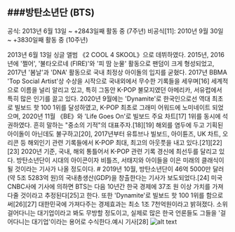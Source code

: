 ###방탄소년단 (BTS)
----
공식: 2013년 6월 13일 ~
+2843일째 활동 중
(7주년)
비공식[11]: 2010년 9월 30일 ~
+3830일째 활동 중
(10주년)

2013년 6월 13일 싱글 앨범 《2 COOL 4 SKOOL》으로 데뷔하였다. 2015년, 2016년에 '쩔어', '불타오르네 (FIRE)'와 '피 땀 눈물' 활동으로 팬덤이 크게 형성되었고, 2017년 '봄날'과 'DNA' 활동으로 국내 최정상 아이돌의 입지를 굳혔다. 2017년 BBMA 'Top Social Artist'상 수상을 시작으로 국내외에서 무수한 기록들을 세우며[16] 세계적으로 이름을 널리 알리고 있고, 특히 그동안 K-POP 불모지였던 아메리카, 서유럽에서 특히 많은 인기를 끌고 있다. 2020년 9월에는 'Dynamite'로 한국인으로선 역대 최초로 빌보드 핫 100 1위를 달성하였고, K-POP 최초로 그래미 어워드에 노미네이트 되었으며, 2020년 11월 《BE》와 'Life Goes On'로 빌보드 주요 차트[17] 1위를 동시에 석권하였다.
흔히 말하는 "중소의 기적"의 대표주자.[18][19] 해외를 염두에 두고 기획된 아이돌이 아닌데도 불구하고[20], 2017년부터 유튜브나 빌보드, 아이튠즈, UK 차트, 오리콘 등 해외인기 관련 기록들에서 K-POP 최대, 최고의 아웃풋을 내고 있다.[21][22][23] 2020년 기준, 국내, 해외 통틀어서 K-POP 관련 기록 경신에 최선두를 달리고 있다. 방탄소년단이 시대의 아이콘이자 비틀즈, 서태지와 아이들을 이은 미래의 클래식이 될 것이라는 기사가 나올 정도이다. #
2019년 10월, 방탄소년단이 46억 5000만 달러(약 5조 5283억 원)의 국내총생산(GDP)을 창출한다는 기사가 보도되었다.[24] 미국 CNBC사에 기사에 의하면 BTS는 다음 10년간 한국 경제에 37조 원 이상 가치를 가져다줄 것이라고 추정된다[25]고 한다. 또한 'Dynamite'로 빌보드 핫 100 1위를 함으로써[26][27] 대한민국에 가져다주는 경제효과는 최소 1조 7천억원이라고 밝혀졌다. 소위 걸어다니는 대기업이라고 봐도 무방할 정도이고, 실제로 많은 한국 언론들도 그들을 '걸어다니는 대기업'이라는 용어로 수식한다.예시 기사[28]
![alt text](http://image.yes24.com/momo/TopCate3094/MidCate009/309388755.jpg)
